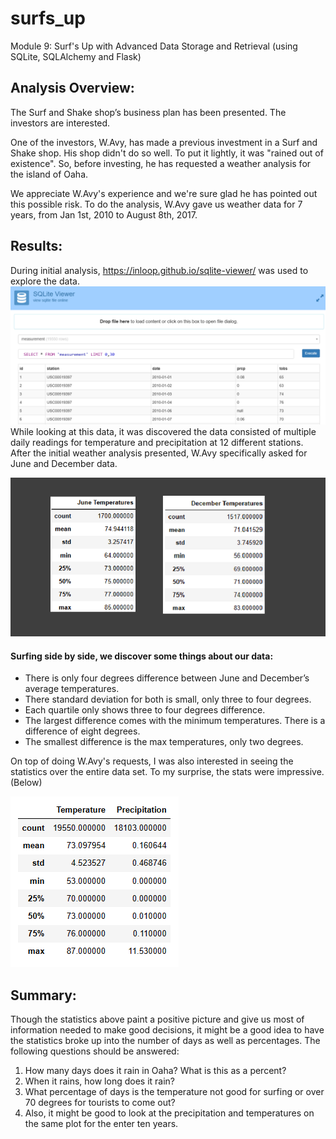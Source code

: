 # surfs_up
Module 9: Surf's Up with Advanced Data Storage and Retrieval (using SQLite, SQLAlchemy and Flask)

## Analysis Overview:
The Surf and Shake shop’s business plan has been presented. The investors are interested.

One of the investors, W.Avy, has made a previous investment in a Surf and Shake shop. His shop didn't do so well. To put it lightly, it was "rained out of existence". So, before investing, he has requested a weather analysis for the island of Oaha.

We appreciate W.Avy's experience and we're sure glad he has pointed out this possible risk. To do the analysis, W.Avy gave us weather data for 7 years, from Jan 1st, 2010 to August 8th, 2017.


## Results: 
During initial analysis, https://inloop.github.io/sqlite-viewer/ was used to explore the data.
![](Images/SQLiteViewer.png) 
 While looking at this data, it was discovered the data consisted of multiple daily readings for temperature and precipitation at 12 different stations. After the initial weather analysis presented, W.Avy specifically asked for June and December data.

![](Images/JuneTemps.png) 

#### Surfing side by side, we discover some things about our data: 
-	There is only four degrees difference between June and December’s average temperatures.
-	There standard deviation for both is small, only three to four degrees.
-	Each quartile only shows three to four degrees difference. 
-	The largest difference comes with the minimum temperatures. There is a difference of eight degrees. 
-	The smallest difference is the max temperatures, only two degrees.

On top of doing W.Avy's requests, I was also interested in seeing the statistics over the entire data set. To my surprise, the stats were impressive. (Below)

![](Images/TenYearStats.png)




## Summary:
Though the statistics above paint a positive picture and give us most of information needed to make good decisions, it might be a good idea to have the statistics broke up into the number of days as well as percentages. The following questions should be answered: 

1) How many days does it rain in Oaha? What is this as a percent?
2) When it rains, how long does it rain?
3) What percentage of days is the temperature not good for surfing or over 70 degrees for tourists to come out?
4) Also, it might be good to look at the precipitation and temperatures on the same plot for the enter ten years.
